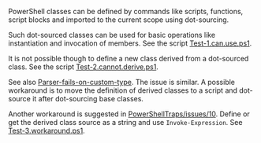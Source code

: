 
PowerShell classes can be defined by commands like scripts, functions, script
blocks and imported to the current scope using dot-sourcing.

Such dot-sourced classes can be used for basic operations like instantiation
and invocation of members. See the script [Test-1.can.use.ps1](Test-1.can.use.ps1).

It is not possible though to define a new class derived from a dot-sourced
class. See the script [Test-2.cannot.derive.ps1](Test-2.cannot.derive.ps1).

See also [Parser-fails-on-custom-type](../Parser-fails-on-custom-type). The
issue is similar. A possible workaround is to move the definition of derived
classes to a script and dot-source it after dot-sourcing base classes.

Another workaround is suggested in [PowerShellTraps/issues/10](https://github.com/nightroman/PowerShellTraps/issues/10).
Define or get the derived class source as a string and use `Invoke-Expression`.
See [Test-3.workaround.ps1](Test-3.workaround.ps1).
